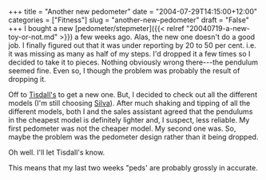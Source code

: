 +++
title = "Another new pedometer"
date = "2004-07-29T14:15:00+12:00"
categories = ["Fitness"]
slug = "another-new-pedometer"
draft = "False"
+++
I bought a new
[pedometer/stepmeter]({{< relref "20040719-a-new-toy-or-not.md" >}})
a few weeks ago. Alas, the new one doesn't do a good job. I finally figured out
that it was under reporting by 20 to 50 per cent. i.e. it was missing as many
as half of my steps. I'd dropped it a few times so I decided to take it to
pieces. Nothing obviously wrong there---the pendulum seemed fine. Even so, I
though the problem was probably the result of dropping it.

Off to [Tisdall's](https://www.tisdalls.co.nz/) to get a new one.  But, I
decided to check out all the different models (I'm still choosing
[Silva](https://www.silva.se/)). After much shaking and tipping of all the
different models, both I and the sales assistant agreed that the pendulums in
the cheapest model is definitely lighter and, I suspect, less reliable. My
first pedometer was not the cheaper model. My second one was. So, maybe the
problem was the pedometer design rather than it being dropped.

Oh well. I'll let Tisdall's know.

This means that my last two weeks "peds' are probably grossly in accurate.
